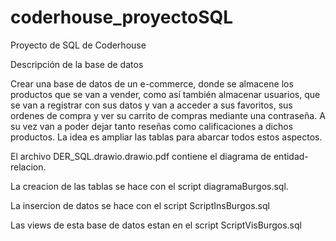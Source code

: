 # coderhouse_proyectoSQL
Proyecto de SQL de Coderhouse

Descripción de la base de datos

Crear una base de datos de un e-commerce, donde se almacene los productos que se van a vender, como así también almacenar usuarios, que se van a registrar con sus datos y van a acceder a sus favoritos, sus ordenes de compra y ver su carrito de compras mediante una contraseña. A su vez van a poder dejar tanto reseñas como calificaciones a dichos productos. La idea es ampliar las tablas para abarcar todos estos aspectos.

El archivo DER_SQL.drawio.drawio.pdf contiene el diagrama de entidad-relacion.

La creacion de las tablas se hace con el script diagramaBurgos.sql.

La insercion de datos se hace con el script ScriptInsBurgos.sql

Las views de esta base de datos estan en el script ScriptVisBurgos.sql